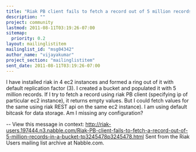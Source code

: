 ```yaml
---
title: "Riak PB client fails to fetch a record out of 5 million records in	a bucket."
description: ""
project: community
lastmod: 2011-08-11T03:19:26-07:00
sitemap:
  priority: 0.2
layout: mailinglistitem
mailinglist_id: "msg04342"
author_name: "vijayakumar"
project_section: "mailinglistitem"
sent_date: 2011-08-11T03:19:26-07:00
---
```



I have installed riak in 4 ec2 instances and formed a ring out of it with
default replication factor (3). I created a bucket and populated it with 5
million records. If I try to fetch a record using riak PB client (specifying
ip of particular ec2 instance), it returns empty values. But I could fetch
values for the same using riak REST api on the same ec2 instance). I am
using default bitcask for data storage.
 Am I missing any configuration?

--
View this message in context: 
http://riak-users.197444.n3.nabble.com/Riak-PB-client-fails-to-fetch-a-record-out-of-5-million-records-in-a-bucket-tp3245478p3245478.html
Sent from the Riak Users mailing list archive at Nabble.com.

